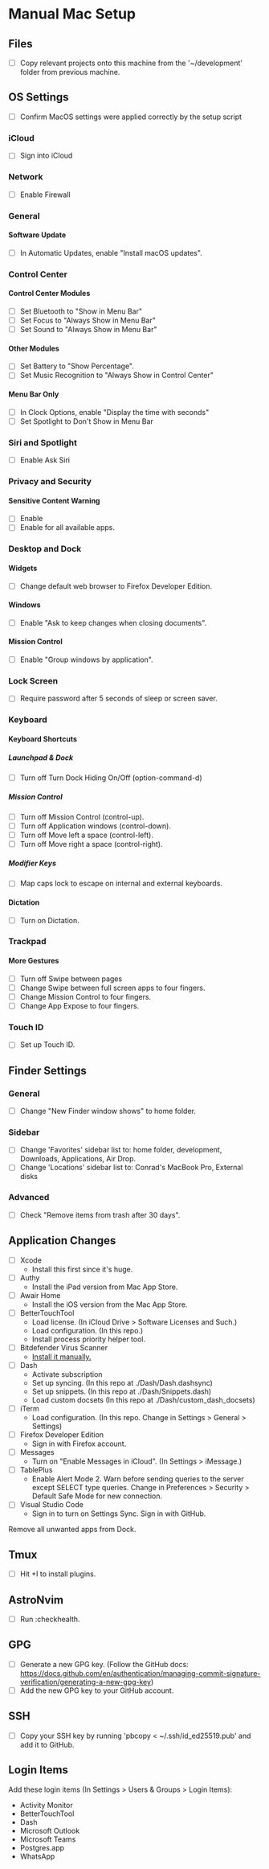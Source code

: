 # Manual Mac Setup

## Files
- [ ] Copy relevant projects onto this machine from the '~/development' folder from previous machine.

## OS Settings
- [ ] Confirm MacOS settings were applied correctly by the setup script

### iCloud
- [ ] Sign into iCloud

### Network
- [ ] Enable Firewall

### General
#### Software Update
- [ ] In Automatic Updates, enable "Install macOS updates".

### Control Center
#### Control Center Modules
- [ ] Set Bluetooth to "Show in Menu Bar"
- [ ] Set Focus to "Always Show in Menu Bar"
- [ ] Set Sound to "Always Show in Menu Bar"

#### Other Modules
- [ ] Set Battery to "Show Percentage".
- [ ] Set Music Recognition to "Always Show in Control Center"

#### Menu Bar Only
- [ ] In Clock Options, enable "Display the time with seconds"
- [ ] Set Spotlight to Don't Show in Menu Bar

### Siri and Spotlight
- [ ] Enable Ask Siri

### Privacy and Security
#### Sensitive Content Warning
- [ ] Enable
- [ ] Enable for all available apps.

### Desktop and Dock
#### Widgets
- [ ] Change default web browser to Firefox Developer Edition.

#### Windows
- [ ] Enable "Ask to keep changes when closing documents".

#### Mission Control
- [ ] Enable "Group windows by application".

### Lock Screen
- [ ] Require password after 5 seconds of sleep or screen saver.

### Keyboard
#### Keyboard Shortcuts
##### Launchpad & Dock
- [ ] Turn off Turn Dock Hiding On/Off (option-command-d)

##### Mission Control
- [ ] Turn off Mission Control (control-up).
- [ ] Turn off Application windows (control-down).
- [ ] Turn off Move left a space (control-left).
- [ ] Turn off Move right a space (control-right).

##### Modifier Keys
- [ ] Map caps lock to escape on internal and external keyboards.

#### Dictation
- [ ] Turn on Dictation.

### Trackpad
#### More Gestures
- [ ] Turn off Swipe between pages
- [ ] Change Swipe between full screen apps to four fingers.
- [ ] Change Mission Control to four fingers.
- [ ] Change App Expose to four fingers.

### Touch ID
- [ ] Set up Touch ID.


## Finder Settings

### General
- [ ] Change "New Finder window shows" to home folder.

### Sidebar
- [ ] Change 'Favorites' sidebar list to: home folder, development, Downloads, Applications, Air Drop.
- [ ] Change 'Locations' sidebar list to: Conrad's MacBook Pro, External disks

### Advanced
- [ ] Check "Remove items from trash after 30 days".

## Application Changes
* [ ] Xcode
  * Install this first since it's huge.
* [ ] Authy
  * Install the iPad version from Mac App Store.
* [ ] Awair Home
  * Install the iOS version from the Mac App Store.
* [ ] BetterTouchTool
  * Load license. (In iCloud Drive > Software Licenses and Such.)
  * Load configuration. (In this repo.)
  * Install process priority helper tool.
* [ ] Bitdefender Virus Scanner
  * [Install it manually.](https://www.bitdefender.com/solutions/virus-scanner-for-mac.html)
* [ ] Dash
  * Activate subscription
  * Set up syncing. (In this repo at ./Dash/Dash.dashsync)
  * Set up snippets. (In this repo at ./Dash/Snippets.dash)
  * Load custom docsets (In this repo at ./Dash/custom_dash_docsets)
* [ ] iTerm
  * Load configuration. (In this repo. Change in Settings > General > Settings)
* [ ] Firefox Developer Edition
  * Sign in with Firefox account.
* [ ] Messages
  * Turn on "Enable Messages in iCloud". (In Settings > iMessage.)
* [ ] TablePlus
  * Enable Alert Mode 2. Warn before sending queries to the server except SELECT type queries. Change in Preferences > Security > Default Safe Mode for new connection.
* [ ] Visual Studio Code
  * Sign in to turn on Settings Sync. Sign in with GitHub.

Remove all unwanted apps from Dock.

## Tmux
- [ ] Hit <prefix>+I to install plugins.

## AstroNvim
- [ ] Run :checkhealth.

## GPG
- [ ] Generate a new GPG key. (Follow the GitHub docs: https://docs.github.com/en/authentication/managing-commit-signature-verification/generating-a-new-gpg-key)
- [ ] Add the new GPG key to your GitHub account.

## SSH
- [ ] Copy your SSH key by running 'pbcopy < ~/.ssh/id_ed25519.pub' and add it to GitHub.

## Login Items
Add these login items (In Settings > Users & Groups > Login Items):
* Activity Monitor
* BetterTouchTool
* Dash
* Microsoft Outlook
* Microsoft Teams
* Postgres.app
* WhatsApp
